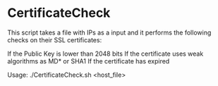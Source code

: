 # CertificateCheck

This script takes a file with IPs as a input and it performs the following checks on their SSL certificates:

If the Public Key is lower than 2048 bits
If the certificate uses weak algorithms as MD* or SHA1
If the certificate has expired

Usage: ./CertificateCheck.sh <host_file>
